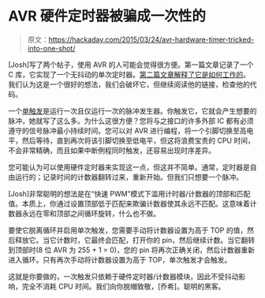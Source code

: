 # AVR 硬件定时器被骗成一次性的

> 原文：<https://hackaday.com/2015/03/24/avr-hardware-timer-tricked-into-one-shot/>

[Josh]写了两个帖子，使用 AVR 的人可能会觉得很方便。第一篇文章记录了一个 C 库，它实现了一个无抖动的单次定时器。[第二篇文章解释了它是如何工作的](http://wp.josh.com/2015/03/12/avr-timer-based-one-shot-explained/)。我们认为这是一个很好的想法，我们会破坏它，但继续阅读他的链接，检查他的代码。

一个[单触发](https://en.wikipedia.org/wiki/Programmable_interval_timer)是运行一次且仅运行一次的脉冲发生器。你触发它，它就会产生想要的脉冲，她就写了这么多。为什么这很方便？您将与之接口的许多外部 IC 都有必须遵守的信号脉冲最小持续时间。您可以对 AVR 进行编程，将一个引脚切换至高电平，然后等待，直到再次将该引脚切换至低电平，但这将浪费宝贵的 CPU 时间，不会非常精确，而且如果中断例程同时触发，还容易出现时序差异。

您可能认为可以使用硬件定时器来实现这一点，但这并不简单。通常，定时器是自由运行的；记录时间的计数器翻转过来，重新开始。但我们只想要一个脉冲。

[Josh]非常聪明的想法是在“快速 PWM”模式下滥用计时器/计数器的顶部和匹配值。本质上，你通过设置顶部低于匹配来欺骗计数器使其永远不匹配。这意味着计数器永远在零和顶部之间循环旋转，什么也不做。

要使它脱离循环并启用单次触发，您需要手动将计数器设置为高于 TOP 的值，然后释放它。当它计数时，它最终会匹配，打开你的 pin，然后继续计数。当它翻转到顶部时(8 位 AVR 为 255 + 1 = 0)，您的 pin 将再次正确关闭，然后计数器重新进入循环。只有再次手动将计数器设置为高于 TOP，单次触发才会触发。

这就是你要做的，一次触发只依赖于硬件定时器/计数器模块，因此不受抖动影响，完全不消耗 CPU 时间。我们向你脱帽致敬，[乔希]。聪明的黑客。